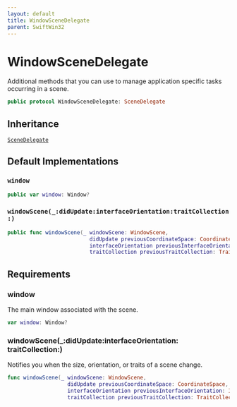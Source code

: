 ```yaml
---
layout: default
title: WindowSceneDelegate
parent: SwiftWin32
---
```

# WindowSceneDelegate

Additional methods that you can use to manage application specific tasks
occurring in a scene.

``` swift
public protocol WindowSceneDelegate: SceneDelegate 
```

## Inheritance

[`SceneDelegate`](https://compnerd.github.io/swift-win32/SwiftWin32/SceneDelegate)

## Default Implementations

### `window`

``` swift
public var window: Window? 
```

### `windowScene(_:didUpdate:interfaceOrientation:traitCollection:)`

``` swift
public func windowScene(_ windowScene: WindowScene,
                          didUpdate previousCoordinateSpace: CoordinateSpace,
                          interfaceOrientation previousInterfaceOrientation: InterfaceOrientation,
                          traitCollection previousTraitCollection: TraitCollection) 
```

## Requirements

### window

The main window associated with the scene.

``` swift
var window: Window? 
```

### windowScene(\_:​didUpdate:​interfaceOrientation:​traitCollection:​)

Notifies you when the size, orientation, or traits of a scene change.

``` swift
func windowScene(_ windowScene: WindowScene,
                   didUpdate previousCoordinateSpace: CoordinateSpace,
                   interfaceOrientation previousInterfaceOrientation: InterfaceOrientation,
                   traitCollection previousTraitCollection: TraitCollection)
```
